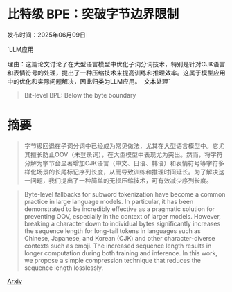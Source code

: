 # 比特级 BPE：突破字节边界限制

发布时间：2025年06月09日

`LLM应用

理由：这篇论文讨论了在大型语言模型中优化子词分词技术，特别是针对CJK语言和表情符号的处理，提出了一种压缩技术来提高训练和推理效率。这属于模型应用中的优化和实际问题解决，因此归类为LLM应用。` `文本处理`

> Bit-level BPE: Below the byte boundary

# 摘要

> 字节级回退在子词分词中已经成为常见做法，尤其在大型语言模型中。它尤其擅长防止OOV（未登录词），在大型模型中表现尤为突出。然而，将字符分解为字节会显著增加CJK语言（中文、日语、韩语）和表情符号等字符多样化场景的长尾标记序列长度，从而导致训练和推理时间延长。为了解决这一问题，我们提出了一种简单的无损压缩技术，可有效减少序列长度。

> Byte-level fallbacks for subword tokenization have become a common practice in large language models. In particular, it has been demonstrated to be incredibly effective as a pragmatic solution for preventing OOV, especially in the context of larger models. However, breaking a character down to individual bytes significantly increases the sequence length for long-tail tokens in languages such as Chinese, Japanese, and Korean (CJK) and other character-diverse contexts such as emoji. The increased sequence length results in longer computation during both training and inference. In this work, we propose a simple compression technique that reduces the sequence length losslessly.

[Arxiv](https://arxiv.org/abs/2506.07541)
